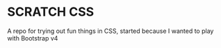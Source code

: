 SCRATCH CSS
===========

A repo for trying out fun things in CSS, started because I wanted to play with Bootstrap v4

